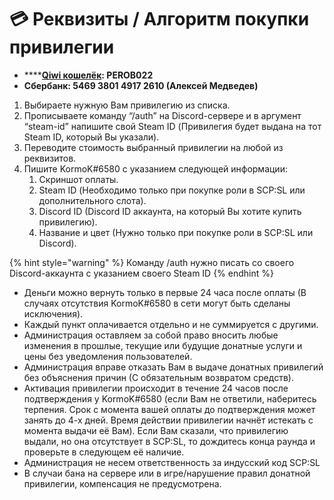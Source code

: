 # 💳 Реквизиты / Алгоритм покупки привилегии

* ****[**Qiwi кошелёк**](http://qiwi.com/n/PEROB022)**: PEROB022**
* **Сбербанк: 5469 3801 4917 2610 (Алексей Медведев)**

1. Выбираете нужную Вам привилегию из списка.
2. Прописываете команду “/auth” на Discord-сервере и в аргумент “steam-id” напишите свой Steam ID (Привилегия будет выдана на тот Steam ID, который Вы указали).
3. Переводите стоимость выбранный привилегии на любой из реквизитов.
4. Пишите KormoK#6580 с указанием следующей информации:
   1. Скриншот оплаты.
   2. Steam ID (Необходимо только при покупке роли в SCP:SL или дополнительного слота).
   3. Discord ID (Discord ID аккаунта, на который Вы хотите купить привилегию).
   4. Название и цвет (Нужно только при покупке роли в SCP:SL или Discord).

{% hint style="warning" %}
Команду /auth нужно писать со своего Discord-аккаунта с указанием своего Steam ID
{% endhint %}

* Деньги можно вернуть только в первые 24 часа после оплаты (В случаях отсутствия KormoK#6580 в сети могут быть сделаны исключения).
* Каждый пункт оплачивается отдельно и не суммируется с другими.
* Администрация оставляем за собой право вносить любые изменения в прошлые, текущие или будущие донатные услуги и цены без уведомления пользователей.
* Администрация вправе отказать Вам в выдаче донатных привилегий без объяснения причин (С обязательным возвратом средств).
* Активация привилегии происходит в течение 24 часов после подтверждения у KormoK#6580 (если Вам не ответили, наберитесь терпения. Срок с момента вашей оплаты до подтверждения может занять до 4-х дней. Время действии привилегии начнёт истекать с момента выдачи её Вам). Если Вам сказали, что привилегию выдали, но она отсутствует в SCP:SL, то дождитесь конца раунда и проверьте в следующем её наличие.
* Администрация не несем ответственность за индусский код SCP:SL
* В случаи бана на сервере или в игре/нарушение правил донатной привилегии, компенсация не предусмотрена.
